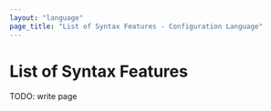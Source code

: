 ```yaml
---
layout: "language"
page_title: "List of Syntax Features - Configuration Language"
---
```


# List of Syntax Features

TODO: write page
